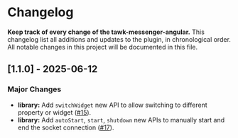 # Changelog
**Keep track of every change of the tawk-messenger-angular.**
This changelog list all additions and updates to the plugin, in chronological order.
All notable changes in this project will be documented in this file.


## [1.1.0] - 2025-06-12
### Major Changes
- **library:** Add `switchWidget` new API to allow switching to different property or widget ([#15](https://github.com/tawk/tawk-messenger-angular/pull/15)).
- **library:** Add `autoStart`, `start`, `shutdown` new APIs to manually start and end the socket connection ([#17](https://github.com/tawk/tawk-messenger-angular/pull/17)).
